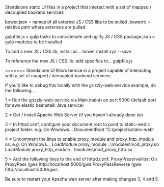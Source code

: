 Standalone static UI files in a project that interact with a set of mapped / decoupled backend services

bower.json = names of all external JS / CSS libs to be pulled
.bowerrc = relative path where externals are pulled

gulpfile.js = gulp tasks to concatenate and uglify JS / CSS
package.json = gulp modules to be installed

To add a new JS / CSS lib, install as...
bower install xyz --save

To reference the new JS / CSS lib, add specifics to...
gulpfile.js

=======
Standalone UI Microservice in a project capable of interacting with a set of mapped / decoupled backend services.

If you'd like to debug this locally with the grizzly-web-service example, do the following...

1 = Run the grizzly-web-service via Main.main() on port 5000 (default port for aws elastic beanstalk Java service)

2 = Get / install Apache Web Server (if you haven't already done so)

3 = In httpd.conf, configure your document root to point to static-web's project folder.
e.g. On Windows...
DocumentRoot "C:\projects\static-web"

4 = Uncomment the lines to enable proxy_module and proxy_http_module as:
e.g. On Windows...
LoadModule proxy_module ..\modules\mod_proxy.so
LoadModule proxy_http_module ..\modules\mod_proxy_http.so

5 = Add the following lines to the end of httpd.conf:
ProxyPreserveHost On
ProxyPass /gws http://localhost:5000/gws
ProxyPassReverse /gws http://localhost:5000/gws

Be sure to restart your Apache web server after making changes 3, 4 and 5.
